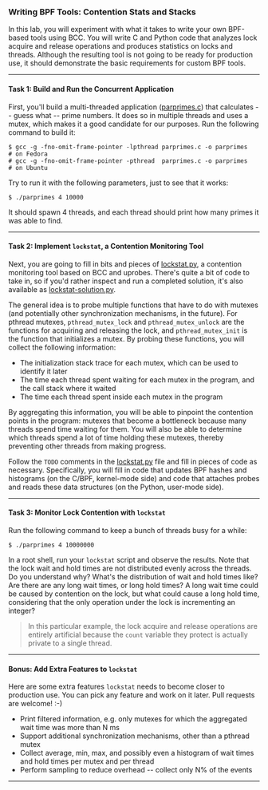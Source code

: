 ### Writing BPF Tools: Contention Stats and Stacks

In this lab, you will experiment with what it takes to write your own BPF-based tools using BCC. You will write C and Python code that analyzes lock acquire and release operations and produces statistics on locks and threads. Although the resulting tool is not going to be ready for production use, it should demonstrate the basic requirements for custom BPF tools.

- - -

#### Task 1: Build and Run the Concurrent Application

First, you'll build a multi-threaded application ([parprimes.c](parprimes.c)) that calculates -- guess what -- prime numbers. It does so in multiple threads and uses a mutex, which makes it a good candidate for our purposes. Run the following command to build it:

```
$ gcc -g -fno-omit-frame-pointer -lpthread parprimes.c -o parprimes     # on Fedora
# gcc -g -fno-omit-frame-pointer -pthread  parprimes.c -o parprimes     # on Ubuntu
```

Try to run it with the following parameters, just to see that it works:

```
$ ./parprimes 4 10000
```

It should spawn 4 threads, and each thread should print how many primes it was able to find.

- - -

#### Task 2: Implement `lockstat`, a Contention Monitoring Tool

Next, you are going to fill in bits and pieces of [lockstat.py](lockstat.py), a contention monitoring tool based on BCC and uprobes. There's quite a bit of code to take in, so if you'd rather inspect and run a completed solution, it's also available as [lockstat-solution.py](lockstat-solution.py).

The general idea is to probe multiple functions that have to do with mutexes (and potentially other synchronization mechanisms, in the future). For pthread mutexes, `pthread_mutex_lock` and `pthread_mutex_unlock` are the functions for acquiring and releasing the lock, and `pthread_mutex_init` is the function that initializes a mutex. By probing these functions, you will collect the following information:

* The initialization stack trace for each mutex, which can be used to identify it later
* The time each thread spent waiting for each mutex in the program, and the call stack where it waited
* The time each thread spent inside each mutex in the program

By aggregating this information, you will be able to pinpoint the contention points in the program: mutexes that become a bottleneck because many threads spend time waiting for them. You will also be able to determine which threads spend a lot of time holding these mutexes, thereby preventing other threads from making progress.

Follow the `TODO` comments in the [lockstat.py](lockstat.py) file and fill in pieces of code as necessary. Specifically, you will fill in code that updates BPF hashes and histograms (on the C/BPF, kernel-mode side) and code that attaches probes and reads these data structures (on the Python, user-mode side).

- - -

#### Task 3: Monitor Lock Contention with `lockstat`

Run the following command to keep a bunch of threads busy for a while:

```
$ ./parprimes 4 10000000
```

In a root shell, run your `lockstat` script and observe the results. Note that the lock wait and hold times are not distributed evenly across the threads. Do you understand why? What's the distribution of wait and hold times like? Are there are any long wait times, or long hold times? A long wait time could be caused by contention on the lock, but what could cause a long hold time, considering that the only operation under the lock is incrementing an integer?

> In this particular example, the lock acquire and release operations are entirely artificial because the `count` variable they protect is actually private to a single thread.

- - -

#### Bonus: Add Extra Features to `lockstat`

Here are some extra features `lockstat` needs to become closer to production use. You can pick any feature and work on it later. Pull requests are welcome! :-)

* Print filtered information, e.g. only mutexes for which the aggregated wait time was more than N ms
* Support additional synchronization mechanisms, other than a pthread mutex
* Collect average, min, max, and possibly even a histogram of wait times and hold times per mutex and per thread
* Perform sampling to reduce overhead -- collect only N% of the events

- - -

